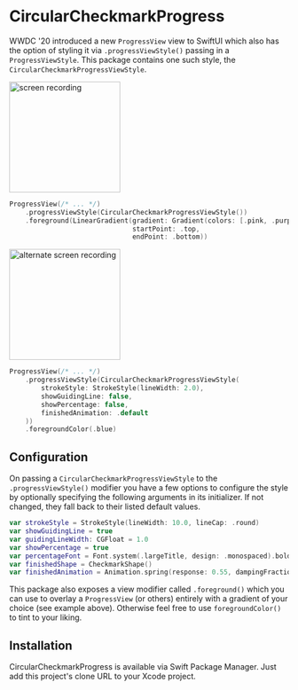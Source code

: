 # CircularCheckmarkProgress

WWDC '20 introduced a new `ProgressView` view to SwiftUI which also has the option of styling it via `.progressViewStyle()` passing in a `ProgressViewStyle`. This package contains one such style, the `CircularCheckmarkProgressViewStyle`.

<img src="https://user-images.githubusercontent.com/2625584/86522712-70659780-be62-11ea-8e06-812bccbca2ad.gif" width="200px" alt="screen recording" />

```swift
ProgressView(/* ... */)
    .progressViewStyle(CircularCheckmarkProgressViewStyle())
    .foreground(LinearGradient(gradient: Gradient(colors: [.pink, .purple]), 
                               startPoint: .top,
                               endPoint: .bottom))
```

<img src="https://user-images.githubusercontent.com/2625584/86522812-86278c80-be63-11ea-8370-976a0311e371.gif" width="200px" alt="alternate screen recording" />

```swift
ProgressView(/* ... */)
    .progressViewStyle(CircularCheckmarkProgressViewStyle(
        strokeStyle: StrokeStyle(lineWidth: 2.0),
        showGuidingLine: false,
        showPercentage: false,
        finishedAnimation: .default
    ))
    .foregroundColor(.blue)
```

## Configuration

On passing a `CircularCheckmarkProgressViewStyle` to the `.progressViewStyle()` modifier you have a few options to configure the style by optionally specifying the following arguments in its initializer. If not changed, they fall back to their listed default values.

```swift
var strokeStyle = StrokeStyle(lineWidth: 10.0, lineCap: .round)
var showGuidingLine = true
var guidingLineWidth: CGFloat = 1.0
var showPercentage = true
var percentageFont = Font.system(.largeTitle, design: .monospaced).bold()
var finishedShape = CheckmarkShape()
var finishedAnimation = Animation.spring(response: 0.55, dampingFraction: 0.35).speed(1.5)
```

This package also exposes a view modifier called `.foreground()` which you can use to overlay a `ProgressView` (or others) entirely with a gradient of your choice (see example above). Otherwise feel free to use `foregroundColor()` to tint to your liking. 

## Installation

CircularCheckmarkProgress is available via Swift Package Manager. Just add this project's clone URL to your Xcode project.
